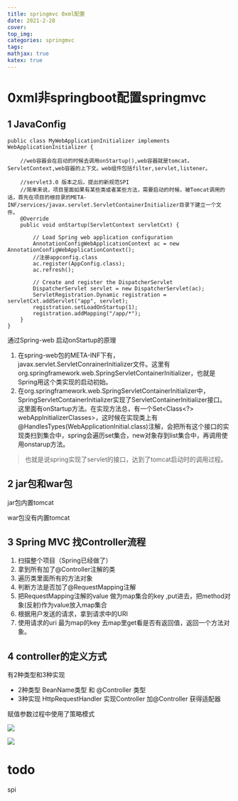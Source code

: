 ```yaml
---
title: springmvc 0xml配置
date: 2021-2-28
cover:
top_img:
categories: springmvc
tags: 
mathjax: true
katex: true
---
```

# 0xml非springboot配置springmvc

## 1 JavaConfig

```
public class MyWebApplicationInitializer implements WebApplicationInitializer {

    //web容器会在启动的时候去调用onStartup(),web容器就是tomcat。ServletContext,web容器的上下文。web组件包括filter,servlet,listener。
    
    //servlet3.0 版本之后，提出的新规范SPI
    //简单来说，项目里面如果有某些类或者某些方法，需要启动的时候，被Tomcat调用的话，首先在项目的根目录的META-INF/services/javax.servlet.ServletContainerInitializer目录下建立一个文件。
    @Override
    public void onStartup(ServletContext servletCxt) {

        // Load Spring web application configuration
        AnnotationConfigWebApplicationContext ac = new AnnotationConfigWebApplicationContext();
        //注册appconfig.class
        ac.register(AppConfig.class);
        ac.refresh();

        // Create and register the DispatcherServlet
        DispatcherServlet servlet = new DispatcherServlet(ac);
        ServletRegistration.Dynamic registration = servletCxt.addServlet("app", servlet);
        registration.setLoadOnStartup(1);
        registration.addMapping("/app/*");
    }
}
```

通过Spring-web 启动onStartup的原理
1. 在spring-web包的META-INF下有，javax.servlet.ServletConrainerInitializer文件。这里有org.springframework.web.SpringServletContainerInitializer，也就是Spring用这个类实现的启动初始。
2. 在org.springframework.web.SpringServletContainerInitializer中，SpringServletContainerInitializer实现了ServletContainerInitializer接口。这里面有onStartup方法。在实现方法总，有一个Set<Class<?> webAppInitializerClasses>，这时候在实现类上有@HandlesTypes(WebApplicationInitial.class)注解，会把所有这个接口的实现类扫到集合中，spring会遍历set集合，new对象存到list集合中，再调用使用onstarup方法。
> 也就是说spring实现了servlet的接口，达到了tomcat启动时的调用过程。

## 2 jar包和war包

jar包内置tomcat

war包没有内置tomcat


## 3 Spring MVC 找Controller流程
1. 扫描整个项目（Spring已经做了）
2. 拿到所有加了@Controller注解的类
3. 遍历类里面所有的方法对象
4. 判断方法是否加了@RequestMapping注解
5. 把RequestMapping注解的value 做为map集合的key ,put进去，把method对象(反射)作为value放入map集合
6. 根据用户发送的请求，拿到请求中的URI
7. 使用请求的uri 最为map的key 去map里get看是否有返回值，返回一个方法对象。

## 4 controller的定义方式

有2种类型和3种实现

- 2种类型 BeanName类型 和 @Controller 类型
- 3种实现 HttpRequestHandler 实现Controller 加@Controller 获得适配器


赋值参数过程中使用了策略模式

![](http://note.youdao.com/yws/public/resource/8c1c4f1ba9be828413b85b4a9353e358/xmlnote/CBC2BCBAF1274D92A9EB4D03C535A0FF/5646)

![](http://note.youdao.com/yws/public/resource/8c1c4f1ba9be828413b85b4a9353e358/xmlnote/30D96177AE364F05AB57125D1F3457DD/5648)

# todo

spi